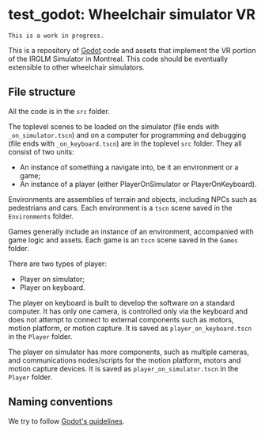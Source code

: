 # test_godot: Wheelchair simulator VR

```{warning}
This is a work in progress.
```

This is a repository of [Godot](https://godotengine.org/) code and assets that implement the VR portion of the IRGLM Simulator in Montreal. This code should be eventually extensible to other wheelchair simulators.

## File structure

All the code is in the `src` folder.

The toplevel scenes to be loaded on the simulator (file ends with `_on_simulator.tscn`) and on a computer for programming and debugging (file ends with `_on_keyboard.tscn`) are in the toplevel `src` folder. They all consist of two units:

- An instance of something a navigate into, be it an environment or a game;
- An instance of a player (either PlayerOnSimulator or PlayerOnKeyboard).

Environments are assemblies of terrain and objects, including NPCs such as pedestrians and cars. Each environment is a `tscn` scene saved in the `Environments` folder.

Games generally include an instance of an environment, accompanied with game logic and assets. Each game is an `tscn` scene saved in the `Games` folder.

There are two types of player:

- Player on simulator;
- Player on keyboard.

The player on keyboard is built to develop the software on a standard computer. It has only one camera, is controlled only via the keyboard and does not attempt to connect to external components such as motors, motion platform, or motion capture. It is saved as `player_on_keyboard.tscn` in the `Player` folder.

The player on simulator has more components, such as multiple cameras, and communications nodes/scripts for the motion platform, motors and motion capture devices. It is saved as `player_on_simulator.tscn` in the `Player` folder.

## Naming conventions

We try to follow [Godot's guidelines](https://docs.godotengine.org/en/stable/tutorials/scripting/gdscript/gdscript_styleguide.html).

